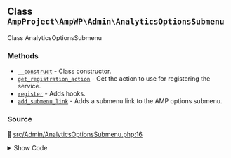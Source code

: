 ## Class `AmpProject\AmpWP\Admin\AnalyticsOptionsSubmenu`

Class AnalyticsOptionsSubmenu

### Methods

* [`__construct`](../method/Admin/AnalyticsOptionsSubmenu/__construct.md) - Class constructor.
* [`get_registration_action`](../method/Admin/AnalyticsOptionsSubmenu/get_registration_action.md) - Get the action to use for registering the service.
* [`register`](../method/Admin/AnalyticsOptionsSubmenu/register.md) - Adds hooks.
* [`add_submenu_link`](../method/Admin/AnalyticsOptionsSubmenu/add_submenu_link.md) - Adds a submenu link to the AMP options submenu.
### Source

:link: [src/Admin/AnalyticsOptionsSubmenu.php:16](../../src/Admin/AnalyticsOptionsSubmenu.php#L16-L64)

<details>
<summary>Show Code</summary>

```php
final class AnalyticsOptionsSubmenu implements Service, Registerable {

	/**
	 * The parent menu slug.
	 *
	 * @var string
	 */
	private $parent_menu_slug;

	/**
	 * Class constructor.
	 *
	 * @param OptionsMenu $options_menu An instance of the class handling the parent menu.
	 */
	public function __construct( OptionsMenu $options_menu ) {
		$this->parent_menu_slug = $options_menu->get_menu_slug();
	}

	/**
	 * Get the action to use for registering the service.
	 *
	 * @return string Registration action to use.
	 */
	public static function get_registration_action() {
		return 'admin_init';
	}

	/**
	 * Adds hooks.
	 */
	public function register() {
		add_action( 'admin_menu', [ $this, 'add_submenu_link' ], 99 );
	}

	/**
	 * Adds a submenu link to the AMP options submenu.
	 */
	public function add_submenu_link() {
		add_submenu_page(
			$this->parent_menu_slug,
			__( 'Analytics', 'amp' ),
			__( 'Analytics', 'amp' ),
			'manage_options',
			$this->parent_menu_slug . '#analytics-options',
			'__return_false',
			1
		);
	}
}
```

</details>
